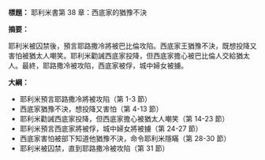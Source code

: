 **標題：** 耶利米書第 38 章：西底家的猶豫不決

**摘要：**

耶利米被囚禁後，預言耶路撒冷將被巴比倫攻陷。西底家王猶豫不決，既想投降又害怕被猶太人嘲笑。耶利米勸誡西底家投降，但西底家擔心被巴比倫人交給猶太人。最終，耶路撒冷被攻陷，西底家被俘，城中婦女被擄。

**大綱：**

* 耶利米預言耶路撒冷將被攻陷（第 1-3 節）
* 西底家猶豫不決，想投降又害怕（第 4-13 節）
* 耶利米勸誡西底家投降，但西底家擔心被猶太人嘲笑（第 14-23 節）
* 耶利米預言西底家將被俘，城中婦女將被擄（第 24-27 節）
* 西底家害怕被部下知道他猶豫不決，命令耶利米隱瞞（第 28-30 節）
* 耶利米被囚禁，直到耶路撒冷被攻陷（第 31 節）
